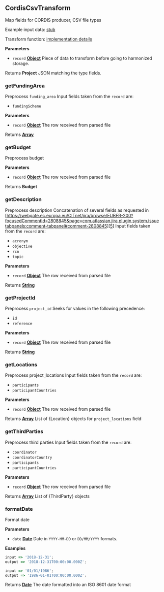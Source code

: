 <!-- Generated by documentation.js. Update this documentation by updating the source code. -->

## CordisCsvTransform

Map fields for CORDIS producer, CSV file types

Example input data: [stub][1]

Transform function: [implementation details][2]

**Parameters**

- `record` **[Object][3]** Piece of data to transform before going to harmonized storage.

Returns **Project** JSON matching the type fields.

### getFundingArea

Preprocess `funding_area`
Input fields taken from the `record` are:

- `fundingScheme`

**Parameters**

- `record` **[Object][3]** The row received from parsed file

Returns **[Array][4]**

### getBudget

Preprocess budget

**Parameters**

- `record` **[Object][3]** The row received from parsed file

Returns **Budget**

### getDescription

Preprocess description
Concatenation of several fields as requested in [https://webgate.ec.europa.eu/CITnet/jira/browse/EUBFR-200?focusedCommentId=2808845&page=com.atlassian.jira.plugin.system.issuetabpanels:comment-tabpanel#comment-2808845][5]
Input fields taken from the `record` are:

- `acronym`
- `objective`
- `rcn`
- `topic`

**Parameters**

- `record` **[Object][3]** The row received from parsed file

Returns **[String][6]**

### getProjectId

Preprocess `project_id`
Seeks for values in the following precedence:

- `id`
- `reference`

**Parameters**

- `record` **[Object][3]** The row received from parsed file

Returns **[String][6]**

### getLocations

Preprocess project_locations
Input fields taken from the `record` are:

- `participants`
- `participantCountries`

**Parameters**

- `record` **[Object][3]** The row received from parsed file

Returns **[Array][4]** List of {Location} objects for `project_locations` field

### getThirdParties

Preprocess third parties
Input fields taken from the `record` are:

- `coordinator`
- `coordinatorCountry`
- `participants`
- `participantCountries`

**Parameters**

- `record` **[Object][3]** The row received from parsed file

Returns **[Array][4]** List of {ThirdParty} objects

### formatDate

Format date

**Parameters**

- `date` **[Date][7]** Date in `YYYY-MM-DD` or `DD/MM/YYYY` formats.

**Examples**

```javascript
input => '2018-12-31';
output => '2018-12-31T00:00:00.000Z';
```

```javascript
input => '01/01/1986';
output => '1986-01-01T00:00:00.000Z';
```

Returns **[Date][7]** The date formatted into an ISO 8601 date format

[1]: https://github.com/ec-europa/eubfr-data-lake/blob/master/services/ingestion/etl/cordis/csv/test/stubs/record.json
[2]: https://github.com/ec-europa/eubfr-data-lake/blob/master/services/ingestion/etl/cordis/csv/src/lib/transform.js
[3]: https://developer.mozilla.org/docs/Web/JavaScript/Reference/Global_Objects/Object
[4]: https://developer.mozilla.org/docs/Web/JavaScript/Reference/Global_Objects/Array
[5]: https://webgate.ec.europa.eu/CITnet/jira/browse/EUBFR-200?focusedCommentId=2808845&page=com.atlassian.jira.plugin.system.issuetabpanels:comment-tabpanel#comment-2808845
[6]: https://developer.mozilla.org/docs/Web/JavaScript/Reference/Global_Objects/String
[7]: https://developer.mozilla.org/docs/Web/JavaScript/Reference/Global_Objects/Date
